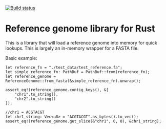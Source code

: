 [![Build status](https://github.com/holtjma/rust-lib-reference-genome/actions/workflows/test-ci.yml/badge.svg)](https://github.com/holtjma/rust-lib-reference-genome/actions)

# Reference genome library for Rust
This is a library that will load a reference genome into memory for quick lookups.
This is largely an in-memory wrapper for a FASTA file.

Basic example:
```
let reference_fn = "./test_data/test_reference.fa";
let simple_reference_fn: PathBuf = PathBuf::from(reference_fn);
let reference_genome = ReferenceGenome::from_fasta(&simple_reference_fn).unwrap();

assert_eq!(reference_genome.contig_keys(), &[
    "chr1".to_string(),
    "chr2".to_string()
]);

//chr1 = ACGTACGT
let chr1_string: Vec<u8> = "ACGTACGT".as_bytes().to_vec();
assert_eq!(reference_genome.get_slice(&"chr1", 0, 8), &chr1_string);
```
